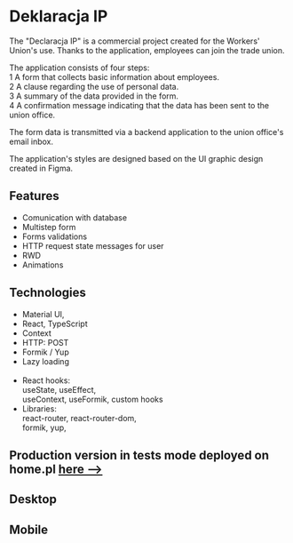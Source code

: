 # Deklaracja IP

The "Declaracja IP" is a commercial project created for the Workers' Union's use. Thanks to the application, employees can join the trade union. 

The application consists of four steps: <br/> 1 A form that collects basic information about employees. <br/> 2 A clause regarding the use of personal data.<br/> 3 A summary of the data provided in the form. <br/> 4 A confirmation message indicating that the data has been sent to the union office.

The form data is transmitted via a backend application to the union office's email inbox.

The application's styles are designed based on the UI graphic design created in Figma.


## Features
* Comunication with database
* Multistep form
* Forms validations 
* HTTP request state messages for user
* RWD
* Animations

## Technologies  
* Material UI,
* React, TypeScript
* Context
* HTTP: POST
* Formik / Yup 
* Lazy loading
 <br/><br/>
* React hooks: <br/> useState, useEffect, <br/> useContext, useFormik, custom hooks
* Libraries: <br/>
react-router, react-router-dom, <br/>
formik, yup, <br/>


## Production version in tests mode deployed on home.pl <a href = "http://ankieta.ozzip.pl/"> here --> </a>

## Desktop
## Mobile
